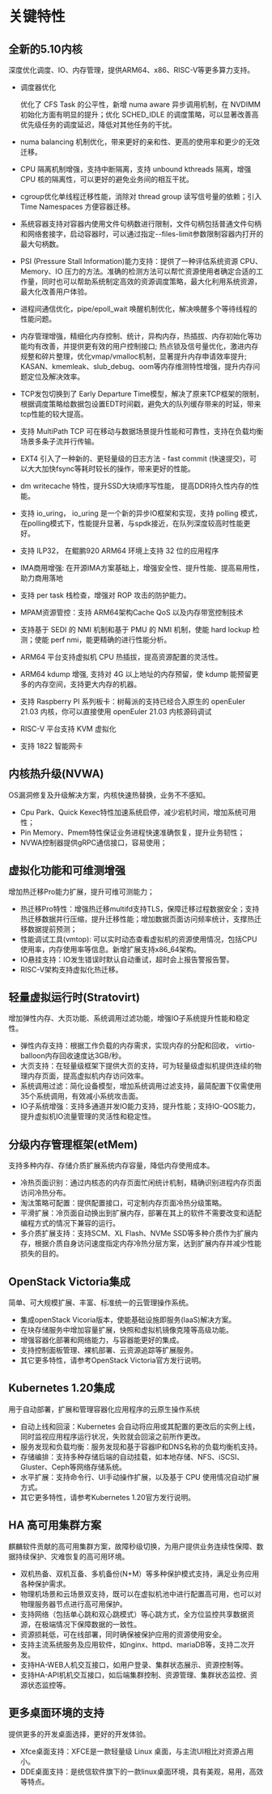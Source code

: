 # 关键特性<a name="ZH-CN_TOPIC_0228254580"></a>

## 全新的5.10内核
深度优化调度、IO、内存管理，提供ARM64、x86、RISC-V等更多算力支持。
- 调度器优化
    
    优化了 CFS Task 的公平性，新增 numa aware 异步调用机制，在 NVDIMM 初始化方面有明显的提升；优化 SCHED_IDLE 的调度策略，可以显著改善高优先级任务的调度延迟，降低对其他任务的干扰。
- numa balancing 机制优化，带来更好的亲和性、更高的使用率和更少的无效迁移。
- CPU 隔离机制增强，支持中断隔离，支持 unbound kthreads 隔离，增强 CPU 核的隔离性，可以更好的避免业务间的相互干扰。
- cgroup优化单线程迁移性能，消除对 thread group 读写信号量的依赖；引入Time Namespaces 方便容器迁移。 
- 系统容器支持对容器内使用文件句柄数进行限制，文件句柄包括普通文件句柄和网络套接字，启动容器时，可以通过指定--files-limit参数限制容器内打开的最大句柄数。
- PSI (Pressure Stall Information)能力支持：提供了一种评估系统资源 CPU、Memory、IO 压力的方法。准确的检测方法可以帮忙资源使用者确定合适的工作量，同时也可以帮助系统制定高效的资源调度策略，最大化利用系统资源，最大化改善用户体验。
- 进程间通信优化，pipe/epoll_wait 唤醒机制优化，解决唤醒多个等待线程的性能问题。
- 内存管理增强，精细化内存控制、统计，异构内存，热插拔、内存初始化等功能均有改善，并提供更有效的用户控制接口; 热点锁及信号量优化，激进内存规整和碎片整理，优化vmap/vmalloc机制，显著提升内存申请效率提升; KASAN、kmemleak、slub_debug、oom等内存维测特性增强，提升内存问题定位及解决效率。
- TCP发包切换到了 Early Departure Time模型，解决了原来TCP框架的限制，根据调度策略给数据包设置EDT时间戳，避免大的队列缓存带来的时延，带来tcp性能的较大提高。
- 支持 MultiPath TCP 可在移动与数据场景提升性能和可靠性，支持在负载均衡场景多条子流并行传输。
- EXT4 引入了一种新的、更轻量级的日志方法 - fast commit (快速提交)，可以大大加快fsync等耗时较长的操作，带来更好的性能。
- dm writecache 特性，提升SSD大块顺序写性能， 提高DDR持久性内存的性能。
- 支持 io_uring， io_uring 是一个新的异步IO框架和实现，支持 polling 模式，在polling模式下，性能提升显著，与spdk接近，在队列深度较高时性能更好。
- 支持 ILP32， 在鲲鹏920 ARM64 环境上支持 32 位的应用程序
- IMA商用增强: 在开源IMA方案基础上，增强安全性、提升性能、提高易用性，助力商用落地
- 支持 per task 栈检查，增强对 ROP 攻击的防护能力。
- MPAM资源管控：支持 ARM64架构Cache QoS 以及内存带宽控制技术
- 支持基于 SEDI 的 NMI 机制和基于 PMU 的 NMI 机制，使能 hard lockup 检测；使能 perf nmi，能更精确的进行性能分析。
- ARM64 平台支持虚拟机 CPU 热插拔，提高资源配置的灵活性。
- ARM64 kdump 增强, 支持对 4G 以上地址的内存预留，使 kdump 能预留更多的内存空间，支持更大内存的机器。
- 支持 Raspberry PI 系列板卡：树莓派的支持已经合入原生的 openEuler 21.03 内核，你可以直接使用 openEuler 21.03 内核源码调试
- RISC-V 平台支持 KVM 虚拟化
- 支持 1822 智能网卡
## 内核热升级(NVWA)
OS漏洞修复及升级解决方案，内核快速热替换，业务不不感知。
- Cpu Park、Quick Kexec特性加速系统启停，减少宕机时间，增加系统可用性；
- Pin Memory、Pmem特性保证业务进程快速准确恢复，提升业务韧性；
- NVWA控制器提供gRPC通信接口，容易使用；
## 虚拟化功能和可维测增强
增加热迁移Pro能力扩展，提升可维可测能力；
- 热迁移Pro特性：增强热迁移multifd支持TLS，保障迁移过程数据安全；支持热迁移数据并行压缩，提升迁移性能；增加数据页面访问频率统计，支撑热迁移数据提前预测；
- 性能调试工具(vmtop): 可以实时动态查看虚拟机的资源使用情况，包括CPU使用率，内存使用率等信息。新增扩展支持x86_64架构。
- IO悬挂支持：IO发生错误时默认自动重试，超时会上报告警报告警。
- RISC-V架构支持虚拟化热迁移。
## 轻量虚拟运行时(Stratovirt)
增加弹性内存、大页功能、系统调用过滤功能，增强IO子系统提升性能和稳定性。
- 弹性内存支持：根据工作负载的内存需求，实现内存的分配和回收， virtio-balloon内存回收速度达3GB/秒。
- 大页支持：在轻量级框架下提供大页的支持，可为轻量级虚拟机提供连续的物理内存页面，提高虚拟机内存访问效率。
- 系统调用过滤：简化设备模型，增加系统调用过滤支持，最简配置下仅需使用35个系统调用，有效减小系统攻击面。
- IO子系统增强：支持多通道并发IO能力支持，提升性能；支持IO-QOS能力，提升虚拟机IO流量管理的灵活性和稳定性。
## 分级内存管理框架(etMem)
支持多种内存、存储介质扩展系统内存容量，降低内存使用成本。
- 冷热页面识别：通过内核态的内存页面忙闲统计机制，精确识别进程内存页面访问冷热分布。
- 淘汰策略可配置：提供配置接口，可定制内存页面冷热分级策略。
- 平滑扩展：冷页面自动换出到扩展内存，部署在其上的软件不需要改变和适配编程方式的情况下兼容的运行。
- 多介质扩展支持：支持SCM、XL Flash、NVMe SSD等多种介质作为扩展内存，根据介质自身访问速度指定内存冷热分层方案，达到扩展内存并减少性能损失的目的。
## OpenStack Victoria集成
简单、可大规模扩展、丰富、标准统一的云管理操作系统。
- 集成openStack Vicoria版本，使能基础设施即服务(IaaS)解决方案。
- 在块存储服务中增加容量扩展，快照和虚拟机镜像克隆等高级功能。
- 增强容器化部署和网络能力，与容器能更好的集成。
- 支持控制面板管理、裸机部署、云资源追踪等扩展服务。
- 其它更多特性，请参考OpenStack Victoria官方发行说明。
## Kubernetes 1.20集成
用于自动部署，扩展和管理容器化应用程序的云原生操作系统
- 自动上线和回滚：Kubernetes 会自动将应用或其配置的更改后的实例上线，同时监视应用程序运行状况，失败就会回滚之前所作更改。
- 服务发现和负载均衡：服务发现和基于容器IP和DNS名称的负载均衡机支持。
- 存储编排：支持多种存储后端的自动挂载，如本地存储、NFS、iSCSI、Gluster、Ceph等网络存储系统。
- 水平扩展：支持命令行、UI手动操作扩展，以及基于 CPU 使用情况自动扩展方式。
- 其它更多特性，请参考Kubernetes 1.20官方发行说明。
## HA 高可用集群方案
麒麟软件贡献的高可用集群方案，故障秒级切换，为用户提供业务连续性保障、数据持续保护、灾难恢复的高可用环境。
- 双机热备、双机互备、多机备份(N+M）等多种保护模式支持，满足业务应用各种保护需求。
- 物理机场景和云场景双支持，既可以在虚拟机池中进行配置高可用，也可以对物理服务器节点进行高可用保护。
- 支持网络（包括单心跳和双心跳模式）等心跳方式，全方位监控共享数据资源，在极端情况下保障数据的一致性。
- 资源损耗低，可在线部署，同时确保被保护应用的资源使用安全。
- 支持主流系统服务及应用软件，如nginx、httpd、mariaDB等，支持二次开发。
- 支持HA-WEB人机交互接口，如用户登录、集群状态展示、资源控制等。
- 支持HA-API机机交互接口，如后端集群控制、资源管理、集群状态监控、资源状态监控等。
## 更多桌面环境的支持
提供更多的开发桌面选择，更好的开发体验。
- Xfce桌面支持：XFCE是一款轻量级 Linux 桌面，与主流UI相比对资源占用小。
- DDE桌面支持：是统信软件旗下的一款linux桌面环境，具有美观，易用，高效等特点。
